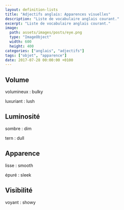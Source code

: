 ```yaml
---
layout: definition-lists
title: "Adjectifs anglais: Apparences visuelles"
description: "Liste de vocabulaire anglais courant."
excerpt: "Liste de vocabulaire anglais courant."
image:
  path: assets/images/posts/eye.png
  type: "ImageObject"
  width: 600
  height: 400
categories: ["anglais", "adjectifs"]
tags: ["objet", "apparence"]
date: 2017-07-28 00:00:00 +0100
---
```


## Volume

volumineux
: bulky

luxuriant
: lush


## Luminosité

sombre
: dim

tern
: dull


## Apparence

lisse
: smooth

épuré
: sleek


## Visibilité

voyant
: showy
